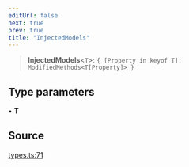 ```yaml
---
editUrl: false
next: true
prev: true
title: "InjectedModels"
---
```


> **InjectedModels**\<`T`\>: `{ [Property in keyof T]: ModifiedMethods<T[Property]> }`

## Type parameters

• **T**

## Source

[types.ts:71](https://github.com/chord-ts/rpc/blob/0637e5c/src/types.ts#L71)
